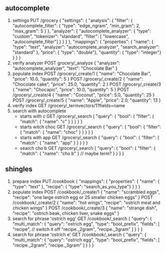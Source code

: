 ## autocomplete
1. settings
    PUT /grocery
    {
        "settings": {
            "analysis": {
                "filter": {
                    "autocomplete_filter": {
                        "type": "edge_ngram",
                        "min_gram": 2,
                        "max_gram": 5
                    }
                },
                "analyzer": {
                    "autocomplete_analyzer": {
                        "type": "custom",
                        "tokenizer": "standard",
                        "filter": [ "lowercase", "autocomplete_filter"]
                    }
                }
            }
        },
        "mappings": {
            "properties": {
                "name": { "type": "text", "analyzer": "autocomplete_analyzer", "search_analyzer": "standard" },
                "price": { "type": "double"},
                "quantity": { "type": "integer"}
            }
        }
    }
1. verify analyzer
POST grocery/_analyze
{
  "analyzer": "autocomplete_analyzer",
  "text": "Chocolate Bar"
}
1. populate index
POST /grocery/_create/1
{
    "name": "Chocolate Bar",
    "price": 10.0,
    "quantity": 5
}
POST /grocery/_create/2
{
    "name": "Chocolate cake",
    "price": 25.0,
    "quantity": 2
}
POST /grocery/_create/3
{
    "name": "Chocapic",
    "price": 10.0,
    "quantity": 5
}
POST /grocery/_create/4
{
    "name": "Coconut",
    "price": 5.0,
    "quantity": 25
}
POST /grocery/_create/5
{
    "name": "Apple",
    "price": 2.0,
    "quantity": 13
}
1. verify index
    GET /grocery/_termvectors/1?fields=name
1. search with autocomplete
    * starts with c
        GET /grocery/_search
        {
          "query": {
            "bool": {
              "filter": {
                "match": { "name": "c" }
              }
            }
          }
        }
    * starts witch choc
        GET /grocery/_search
        {
          "query": {
            "bool": {
              "filter": {
                "match": { "name": "choc" }
              }
            }
          }
        }
    * starts with app
        GET /grocery/_search
        {
          "query": {
            "bool": {
              "filter": {
                "match": { "name": "app" }
              }
            }
          }
        }
    * search cho b
        GET /grocery/_search
        {
          "query": {
            "bool": {
              "filter": {
                "match": { "name": "cho b" } // maybe term?
              }
            }
          }
        }
## shingles
1. prepare index
    PUT /cookbook
    {
        "mappings": {
            "properties": {
                "name": { "type": "text" },
                "recipe": { "type": "search_as_you_type"}
            }
        }
    }
1. populate index
POST /cookbook/_create/1
{
    "name": "scrambled eggs",
    "recipe": "one large ostrich egg or 25 smaller chicken eggs"
}
POST /cookbook/_create/2
{
    "name": "hot wings",
    "recipe": "ostrich meat and chicken wings"
}
POST /cookbook/_create/3
{
    "name": "strange dish",
    "recipe": "ostrich beak, chicken liver, snake eggs"
}
1. search for phrase 'ostrich egg'
    GET /cookbook/_search
    {
      "query": {
        "multi_match": {
          "query": "ostrich egg",
          "type": "bool_prefix",
          "fields": [
            "recipe", // switch it off
            "recipe._2gram",
            "recipe._3gram"
          ]
        }
      }
    }
1. search for phrase 'ostrich e'
    GET /cookbook/_search
    {
      "query": {
        "multi_match": {
          "query": "ostrich egg",
          "type": "bool_prefix",
          "fields": [
            "recipe._2gram",
            "recipe._3gram"
          ]
        }
      }
    }